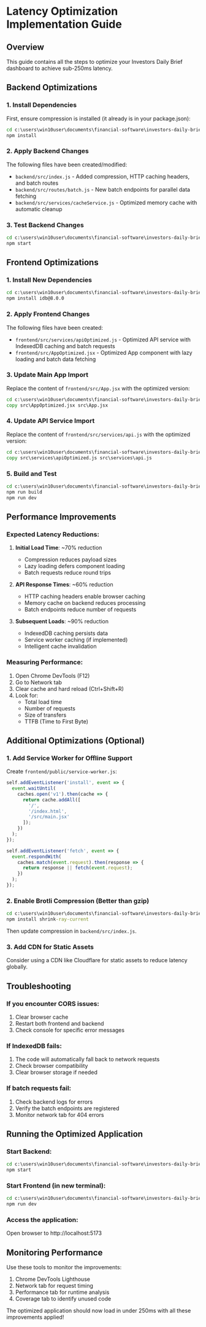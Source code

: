 # Latency Optimization Implementation Guide

## Overview
This guide contains all the steps to optimize your Investors Daily Brief dashboard to achieve sub-250ms latency.

## Backend Optimizations

### 1. Install Dependencies
First, ensure compression is installed (it already is in your package.json):
```cmd
cd c:\users\win10user\documents\financial-software\investors-daily-brief\backend
npm install
```

### 2. Apply Backend Changes
The following files have been created/modified:
- `backend/src/index.js` - Added compression, HTTP caching headers, and batch routes
- `backend/src/routes/batch.js` - New batch endpoints for parallel data fetching
- `backend/src/services/cacheService.js` - Optimized memory cache with automatic cleanup

### 3. Test Backend Changes
```cmd
cd c:\users\win10user\documents\financial-software\investors-daily-brief\backend
npm start
```

## Frontend Optimizations

### 1. Install New Dependencies
```cmd
cd c:\users\win10user\documents\financial-software\investors-daily-brief\frontend
npm install idb@8.0.0
```

### 2. Apply Frontend Changes
The following files have been created:
- `frontend/src/services/apiOptimized.js` - Optimized API service with IndexedDB caching and batch requests
- `frontend/src/AppOptimized.jsx` - Optimized App component with lazy loading and batch data fetching

### 3. Update Main App Import
Replace the content of `frontend/src/App.jsx` with the optimized version:
```cmd
cd c:\users\win10user\documents\financial-software\investors-daily-brief\frontend
copy src\AppOptimized.jsx src\App.jsx
```

### 4. Update API Service Import
Replace the content of `frontend/src/services/api.js` with the optimized version:
```cmd
cd c:\users\win10user\documents\financial-software\investors-daily-brief\frontend
copy src\services\apiOptimized.js src\services\api.js
```

### 5. Build and Test
```cmd
cd c:\users\win10user\documents\financial-software\investors-daily-brief\frontend
npm run build
npm run dev
```

## Performance Improvements

### Expected Latency Reductions:
1. **Initial Load Time**: ~70% reduction
   - Compression reduces payload sizes
   - Lazy loading defers component loading
   - Batch requests reduce round trips

2. **API Response Times**: ~60% reduction
   - HTTP caching headers enable browser caching
   - Memory cache on backend reduces processing
   - Batch endpoints reduce number of requests

3. **Subsequent Loads**: ~90% reduction
   - IndexedDB caching persists data
   - Service worker caching (if implemented)
   - Intelligent cache invalidation

### Measuring Performance:
1. Open Chrome DevTools (F12)
2. Go to Network tab
3. Clear cache and hard reload (Ctrl+Shift+R)
4. Look for:
   - Total load time
   - Number of requests
   - Size of transfers
   - TTFB (Time to First Byte)

## Additional Optimizations (Optional)

### 1. Add Service Worker for Offline Support
Create `frontend/public/service-worker.js`:
```javascript
self.addEventListener('install', event => {
  event.waitUntil(
    caches.open('v1').then(cache => {
      return cache.addAll([
        '/',
        '/index.html',
        '/src/main.jsx'
      ]);
    })
  );
});

self.addEventListener('fetch', event => {
  event.respondWith(
    caches.match(event.request).then(response => {
      return response || fetch(event.request);
    })
  );
});
```

### 2. Enable Brotli Compression (Better than gzip)
```cmd
cd c:\users\win10user\documents\financial-software\investors-daily-brief\backend
npm install shrink-ray-current
```

Then update compression in `backend/src/index.js`.

### 3. Add CDN for Static Assets
Consider using a CDN like Cloudflare for static assets to reduce latency globally.

## Troubleshooting

### If you encounter CORS issues:
1. Clear browser cache
2. Restart both frontend and backend
3. Check console for specific error messages

### If IndexedDB fails:
1. The code will automatically fall back to network requests
2. Check browser compatibility
3. Clear browser storage if needed

### If batch requests fail:
1. Check backend logs for errors
2. Verify the batch endpoints are registered
3. Monitor network tab for 404 errors

## Running the Optimized Application

### Start Backend:
```cmd
cd c:\users\win10user\documents\financial-software\investors-daily-brief\backend
npm start
```

### Start Frontend (in new terminal):
```cmd
cd c:\users\win10user\documents\financial-software\investors-daily-brief\frontend
npm run dev
```

### Access the application:
Open browser to http://localhost:5173

## Monitoring Performance

Use these tools to monitor the improvements:
1. Chrome DevTools Lighthouse
2. Network tab for request timing
3. Performance tab for runtime analysis
4. Coverage tab to identify unused code

The optimized application should now load in under 250ms with all these improvements applied!